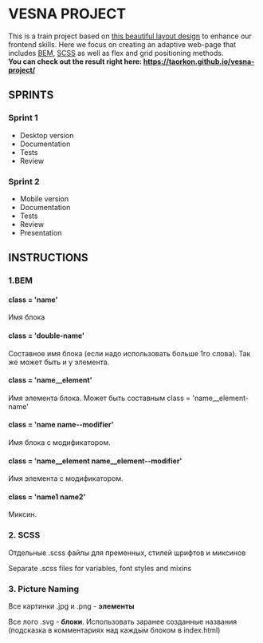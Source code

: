 # VESNA PROJECT

This is a train project based on <a href='https://www.figma.com/file/5qLjm23YfuTE9ieWlP701p/%D1%81%D0%B0%D0%B9%D1%82-VESNA-(Copy)?node-id=0%3A1'>this beautiful layout design</a> to enhance our frontend skills. Here we focus on creating an adaptive web-page that includes <a href='https://getbem.com/'>BEM</a>, <a href='https://sass-lang.com/'>SCSS</a> as well as flex and grid positioning methods.<br>
<b>You can check out the result right here: https://taorkon.github.io/vesna-project/</b>

## SPRINTS

### Sprint 1

<ul>
  <li>Desktop version</li>
  <li>Documentation</li>
  <li>Tests</li>
  <li>Review</li>
</ul>

### Sprint 2

<ul>
  <li>Mobile version</li>
  <li>Documentation</li>
  <li>Tests</li>
  <li>Review</li>
  <li>Presentation</li>
</ul>

## INSTRUCTIONS

### 1.BEM

#### class = 'name'
<p></p>
<p>Имя блока</p>

#### class = 'double-name'
<p>Составное имя блока (если надо использовать больше 1го слова). Так же может быть и у элемента.</p>
<p></p>

#### class = 'name__element'
<p>Имя элемента блока. Может быть составным class = 'name__element-name'</p>
<p></p>

#### class = 'name name--modifier'
<p>Имя блока с модификатором.</p>
<p></p>

#### class = 'name__element name__element--modifier'
<p>Имя элемента с модификатором.</p>
<p></p>

#### class = 'name1 name2'
<p>Миксин.</p>
<p></p>

### 2. SCSS
<p>Отдельные .scss файлы для пременных, стилей шрифтов и миксинов</p>
<p>Separate .scss files for variables, font styles and mixins</p>

### 3. Picture Naming
<p>Все картинки .jpg и .png - <b>элементы</b></p>
<p>Все лого .svg - <b>блоки</b>. Использовать заранее созданные названия (подсказка в комментариях над каждым блоком в index.html)</p>
